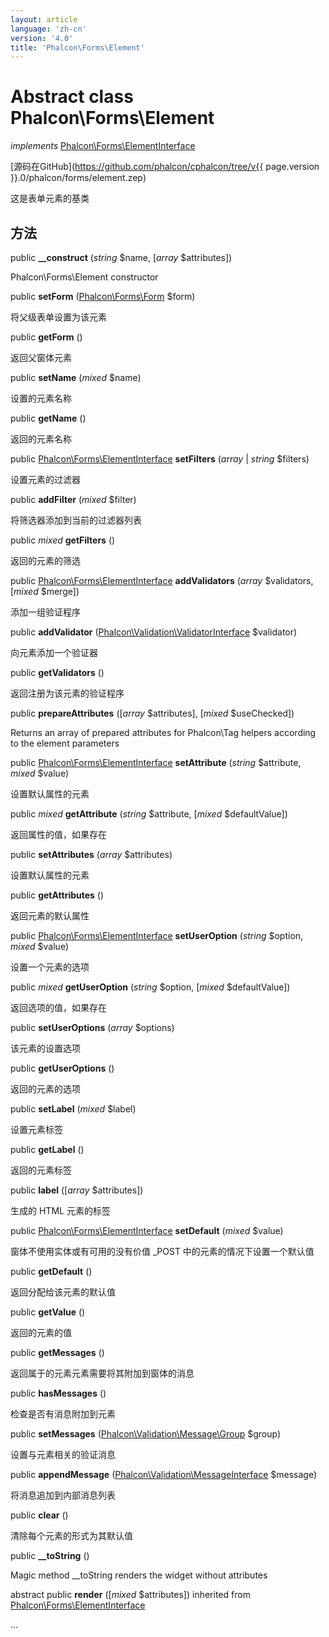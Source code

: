```yaml
---
layout: article
language: 'zh-cn'
version: '4.0'
title: 'Phalcon\Forms\Element'
---
```

# Abstract class **Phalcon\Forms\Element**

*implements* [Phalcon\Forms\ElementInterface](Phalcon_Forms_ElementInterface)

[源码在GitHub](https://github.com/phalcon/cphalcon/tree/v{{ page.version }}.0/phalcon/forms/element.zep)

这是表单元素的基类

## 方法

public **__construct** (*string* $name, [*array* $attributes])

Phalcon\Forms\Element constructor

public **setForm** ([Phalcon\Forms\Form](Phalcon_Forms_Form) $form)

将父级表单设置为该元素

public **getForm** ()

返回父窗体元素

public **setName** (*mixed* $name)

设置的元素名称

public **getName** ()

返回的元素名称

public [Phalcon\Forms\ElementInterface](Phalcon_Forms_ElementInterface) **setFilters** (*array* | *string* $filters)

设置元素的过滤器

public **addFilter** (*mixed* $filter)

将筛选器添加到当前的过滤器列表

public *mixed* **getFilters** ()

返回的元素的筛选

public [Phalcon\Forms\ElementInterface](Phalcon_Forms_ElementInterface) **addValidators** (*array* $validators, [*mixed* $merge])

添加一组验证程序

public **addValidator** ([Phalcon\Validation\ValidatorInterface](Phalcon_Validation_ValidatorInterface) $validator)

向元素添加一个验证器

public **getValidators** ()

返回注册为该元素的验证程序

public **prepareAttributes** ([*array* $attributes], [*mixed* $useChecked])

Returns an array of prepared attributes for Phalcon\Tag helpers according to the element parameters

public [Phalcon\Forms\ElementInterface](Phalcon_Forms_ElementInterface) **setAttribute** (*string* $attribute, *mixed* $value)

设置默认属性的元素

public *mixed* **getAttribute** (*string* $attribute, [*mixed* $defaultValue])

返回属性的值，如果存在

public **setAttributes** (*array* $attributes)

设置默认属性的元素

public **getAttributes** ()

返回元素的默认属性

public [Phalcon\Forms\ElementInterface](Phalcon_Forms_ElementInterface) **setUserOption** (*string* $option, *mixed* $value)

设置一个元素的选项

public *mixed* **getUserOption** (*string* $option, [*mixed* $defaultValue])

返回选项的值，如果存在

public **setUserOptions** (*array* $options)

该元素的设置选项

public **getUserOptions** ()

返回的元素的选项

public **setLabel** (*mixed* $label)

设置元素标签

public **getLabel** ()

返回的元素标签

public **label** ([*array* $attributes])

生成的 HTML 元素的标签

public [Phalcon\Forms\ElementInterface](Phalcon_Forms_ElementInterface) **setDefault** (*mixed* $value)

窗体不使用实体或有可用的没有价值 _POST 中的元素的情况下设置一个默认值

public **getDefault** ()

返回分配给该元素的默认值

public **getValue** ()

返回的元素的值

public **getMessages** ()

返回属于的元素元素需要将其附加到窗体的消息

public **hasMessages** ()

检查是否有消息附加到元素

public **setMessages** ([Phalcon\Validation\Message\Group](Phalcon_Validation_Message_Group) $group)

设置与元素相关的验证消息

public **appendMessage** ([Phalcon\Validation\MessageInterface](Phalcon_Validation_MessageInterface) $message)

将消息追加到内部消息列表

public **clear** ()

清除每个元素的形式为其默认值

public **__toString** ()

Magic method __toString renders the widget without attributes

abstract public **render** ([*mixed* $attributes]) inherited from [Phalcon\Forms\ElementInterface](Phalcon_Forms_ElementInterface)

...